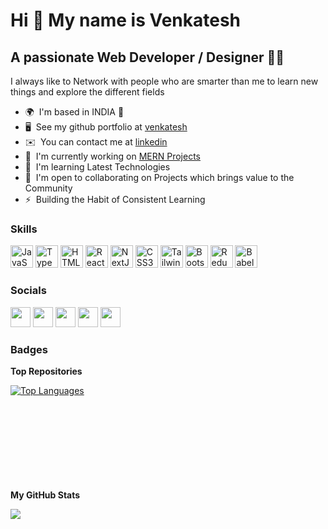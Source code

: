 Hi 👋 My name is Venkatesh
============================

A passionate Web Developer / Designer 🧑‍💻
-------------------------------------------

I always like to Network with people who are smarter than me to learn new things and explore the different fields

* 🌍  I'm based in INDIA 🚩
* 🖥️  See my github portfolio at [venkatesh](https://github.com/vootavenkatesh)
* ✉️  You can contact me at [linkedin](https://www.linkedin.com/in/voota-venkatesh-aba73a12a/)
* 🚀  I'm currently working on [MERN Projects](https://github.com/vootavenkatesh)
* 🧠  I'm learning Latest Technologies
* 🤝  I'm open to collaborating on Projects which brings value to the Community
* ⚡  Building the Habit of Consistent Learning


### Skills

<p align="left">
<a href="https://developer.mozilla.org/en-US/docs/Web/JavaScript" target="_blank" rel="noreferrer"><img src="https://raw.githubusercontent.com/danielcranney/readme-generator/main/public/icons/skills/javascript-colored.svg" width="36" height="36" alt="JavaScript" /></a>
<a href="https://www.typescriptlang.org/" target="_blank" rel="noreferrer"><img src="https://raw.githubusercontent.com/danielcranney/readme-generator/main/public/icons/skills/typescript-colored.svg" width="36" height="36" alt="TypeScript" /></a>
<a href="https://developer.mozilla.org/en-US/docs/Glossary/HTML5" target="_blank" rel="noreferrer"><img src="https://raw.githubusercontent.com/danielcranney/readme-generator/main/public/icons/skills/html5-colored.svg" width="36" height="36" alt="HTML5" /></a>
<a href="https://reactjs.org/" target="_blank" rel="noreferrer"><img src="https://raw.githubusercontent.com/danielcranney/readme-generator/main/public/icons/skills/react-colored.svg" width="36" height="36" alt="React" /></a>
<a href="https://nextjs.org/docs" target="_blank" rel="noreferrer"><img src="https://raw.githubusercontent.com/danielcranney/readme-generator/main/public/icons/skills/nextjs-colored-dark.svg" width="36" height="36" alt="NextJs" /></a>
<a href="https://www.w3.org/TR/CSS/#css" target="_blank" rel="noreferrer"><img src="https://raw.githubusercontent.com/danielcranney/readme-generator/main/public/icons/skills/css3-colored.svg" width="36" height="36" alt="CSS3" /></a>
<a href="https://tailwindcss.com/" target="_blank" rel="noreferrer"><img src="https://raw.githubusercontent.com/danielcranney/readme-generator/main/public/icons/skills/tailwindcss-colored.svg" width="36" height="36" alt="TailwindCSS" /></a>
<a href="https://getbootstrap.com/" target="_blank" rel="noreferrer"><img src="https://raw.githubusercontent.com/danielcranney/readme-generator/main/public/icons/skills/bootstrap-colored.svg" width="36" height="36" alt="Bootstrap" /></a>
<a href="https://redux.js.org/" target="_blank" rel="noreferrer"><img src="https://raw.githubusercontent.com/danielcranney/readme-generator/main/public/icons/skills/redux-colored.svg" width="36" height="36" alt="Redux" /></a>
<a href="https://babeljs.io/" target="_blank" rel="noreferrer"><img src="https://raw.githubusercontent.com/danielcranney/readme-generator/main/public/icons/skills/babel-colored-dark.svg" width="36" height="36" alt="Babel" /></a>
</p>


### Socials

<p align="left"> <a href="https://www.facebook.com/profile.php?id=100005048508181" target="_blank" rel="noreferrer"><img src="https://raw.githubusercontent.com/danielcranney/readme-generator/main/public/icons/socials/facebook.svg" width="32" height="32" /></a> <a href="https://github.com/vootavenkatesh" target="_blank" rel="noreferrer"><img src="https://th.bing.com/th/id/OIP.eTCbdR_AFzbqHMPXhrJWUQAAAA?pid=ImgDet&rs=1" width="32" height="32" /></a> <a href="https://www.instagram.com/venkat___naidu/" target="_blank" rel="noreferrer"><img src="https://raw.githubusercontent.com/danielcranney/readme-generator/main/public/icons/socials/instagram.svg" width="32" height="32" /></a> <a href="https://www.linkedin.com/in/voota-venkatesh-aba73a12a/" target="_blank" rel="noreferrer"><img src="https://raw.githubusercontent.com/danielcranney/readme-generator/main/public/icons/socials/linkedin.svg" width="32" height="32" /></a> <a href="https://twitter.com/vootavenky" target="_blank" rel="noreferrer"><img src="https://raw.githubusercontent.com/danielcranney/readme-generator/main/public/icons/socials/twitter.svg" width="32" height="32" /></a></p>


### Badges


<b>Top Repositories</b>

<div width="100%" align="left"><a href="https://github.com/vootavenkatesh" align="left"><img src="https://github-readme-stats.vercel.app/api/top-langs/?username=vootavenkatesh&langs_count=10&title_color=ec4899&text_color=ffffff&icon_color=22c55e&bg_color=22272e&hide_border=true&locale=en&custom_title=Top%20%Languages" alt="Top Languages" /></a></div><br /><br /><br /><br /><br /><br /><br /><br />




<b>My GitHub Stats</b>

<a href="https://github.com/vootavenkatesh"><img src="https://github-readme-streak-stats.herokuapp.com/?user=vootavenkatesh&stroke=ffffff&background=22272e&ring=ec4899&fire=ec4899&currStreakNum=ffffff&currStreakLabel=ec4899&sideNums=ffffff&sideLabels=ffffff&dates=ffffff&hide_border=true" /></a>
